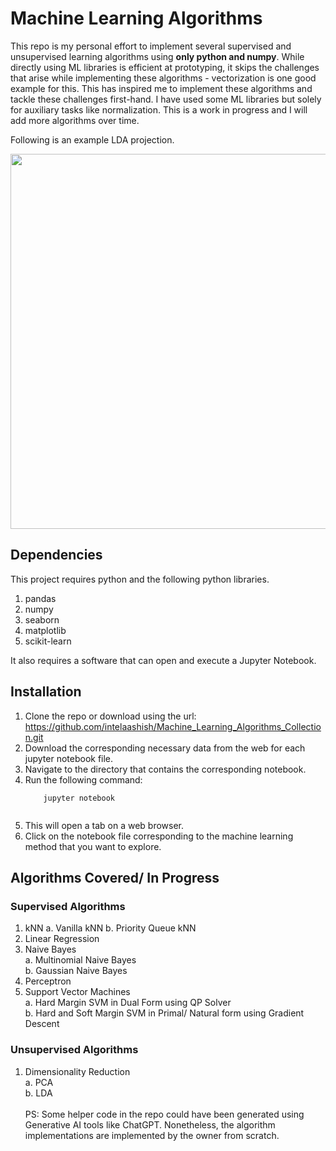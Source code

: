 # Machine Learning Algorithms
This repo is my personal effort to implement several supervised and unsupervised learning algorithms using **only python and numpy**. While directly using ML libraries is efficient at prototyping, it skips the challenges that arise while implementing these algorithms - vectorization is one good example for this. This has inspired me to implement these algorithms and tackle these challenges first-hand. I have used some ML libraries but solely for auxiliary tasks like normalization. This is a work in progress and I will add more algorithms over time. <br>

Following is an example LDA projection.

<img src="https://github.com/being-aerys/Python_Numpy_Implementations_of_Machine_Learning_Algorithms/blob/master/Unsupervised_Methods/Dimension_Reduction/LDA_projections.PNG" width="700" height="600">

## Dependencies
This project requires python and the following python libraries.
1. pandas
2. numpy
3. seaborn
4. matplotlib
5. scikit-learn

It also requires a software that can open and execute a Jupyter Notebook.


## Installation
1. Clone the repo or download using the url: https://github.com/intelaashish/Machine_Learning_Algorithms_Collection.git
2. Download the corresponding necessary data from the web for each jupyter notebook file.
3. Navigate to the  directory that contains the corresponding notebook.
4. Run the following command:
    ```properties
        jupyter notebook
     

6. This will open a tab on a web browser.
7. Click on the notebook file corresponding to the machine learning method that you want to explore.

## Algorithms Covered/ In Progress
### Supervised Algorithms
1. kNN
    a. Vanilla kNN
    b. Priority Queue kNN
2. Linear Regression
3. Naive Bayes<br>
    a. Multinomial Naive Bayes<br>
    b. Gaussian Naive Bayes
4. Perceptron<br>
5. Support Vector Machines<br>
    a. Hard Margin SVM in Dual Form using QP Solver<br>
    b. Hard and Soft Margin SVM in Primal/ Natural form using Gradient Descent 

### Unsupervised Algorithms
1. Dimensionality Reduction<br>
    a. PCA<br>
    b. LDA
<br><br>
PS: Some helper code in the repo could have been generated using Generative AI tools like ChatGPT. Nonetheless, the algorithm implementations are implemented by the owner from scratch.





